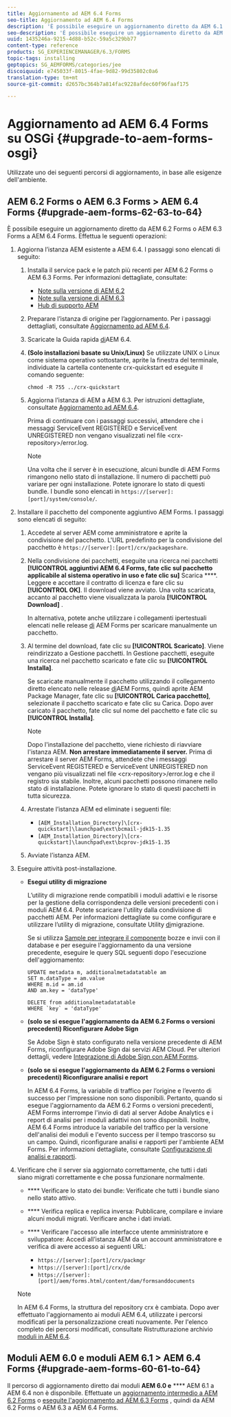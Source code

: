 ```yaml
---
title: Aggiornamento ad AEM 6.4 Forms
seo-title: Aggiornamento ad AEM 6.4 Forms
description: 'È possibile eseguire un aggiornamento diretto da AEM 6.1 Forms, AEM 6.2 Forms e LiveCycle ES4 SP1 a AEM 6.3 Forms. '
seo-description: 'È possibile eseguire un aggiornamento diretto da AEM 6.1 Forms, AEM 6.2 Forms e LiveCycle ES4 SP1 a AEM 6.3 Forms. '
uuid: 1435246a-9215-4d88-b52c-59a5c329bb77
content-type: reference
products: SG_EXPERIENCEMANAGER/6.3/FORMS
topic-tags: installing
geptopics: SG_AEMFORMS/categories/jee
discoiquuid: e745033f-8015-4fae-9d82-99d35802c0a6
translation-type: tm+mt
source-git-commit: d2657bc364b7a814fac9228afdec60f96faaf175

---
```



# Aggiornamento ad AEM 6.4 Forms su OSGi {#upgrade-to-aem-forms-osgi}

Utilizzate uno dei seguenti percorsi di aggiornamento, in base alle esigenze dell&#39;ambiente.

## AEM 6.2 Forms o AEM 6.3 Forms > AEM 6.4 Forms {#upgrade-aem-forms-62-63-to-64}

È possibile eseguire un aggiornamento diretto da AEM 6.2 Forms o AEM 6.3 Forms a AEM 6.4 Forms. Effettua le seguenti operazioni:

1. Aggiorna l’istanza AEM esistente a AEM 6.4. I passaggi sono elencati di seguito:

   1. Installa il service pack e le patch più recenti per AEM 6.2 Forms o AEM 6.3 Forms. Per informazioni dettagliate, consultate:

      * [Note sulla versione di AEM 6.2](https://helpx.adobe.com/experience-manager/6-2/release-notes.html)
      * [Note sulla versione di AEM 6.3](https://helpx.adobe.com/experience-manager/6-3/release-notes.html)
      * [Hub di supporto AEM](https://helpx.adobe.com/experience-manager/aem-releases-updates.html)
   1. Preparare l’istanza di origine per l’aggiornamento. Per i passaggi dettagliati, consultate [Aggiornamento ad AEM 6.4](/help/sites-deploying/upgrade.md#preparing%20the%20source%20instance).
   1. Scaricate la Guida rapida [di](/help/sites-deploying/deploy.md#getting%20the%20software)AEM 6.4.
   1. **(Solo installazioni basate su Unix/Linux)** Se utilizzate UNIX o Linux come sistema operativo sottostante, aprite la finestra del terminale, individuate la cartella contenente crx-quickstart ed eseguite il comando seguente:

      `chmod -R 755 ../crx-quickstart`

   1. Aggiorna l’istanza di AEM a AEM 6.3. Per istruzioni dettagliate, consultate [Aggiornamento ad AEM 6.4](/help/sites-deploying/upgrade.md).

      Prima di continuare con i passaggi successivi, attendere che i messaggi ServiceEvent REGISTERED e ServiceEvent UNREGISTERED non vengano visualizzati nel file &lt;crx-repository>/error.log.

      >[!NOTE]
      >
      >Una volta che il server è in esecuzione, alcuni bundle di AEM Forms rimangono nello stato di installazione. Il numero di pacchetti può variare per ogni installazione. Potete ignorare lo stato di questi bundle. I bundle sono elencati in `https://[server]:[port]/system/console/`.


1. Installare il pacchetto del componente aggiuntivo AEM Forms.  I passaggi sono elencati di seguito:

   1. Accedete al server AEM come amministratore e aprite la condivisione del pacchetto. L&#39;URL predefinito per la condivisione del pacchetto è `https://[server]:[port]/crx/packageshare`.
   1. Nella condivisione dei pacchetti, eseguite una ricerca nei pacchetti **[!UICONTROL aggiuntivi AEM 6.4 Forms, fate clic sul pacchetto applicabile al sistema operativo in uso e fate clic su]** Scarica ****. Leggere e accettare il contratto di licenza e fare clic su **[!UICONTROL OK]**. Il download viene avviato. Una volta scaricata, accanto al pacchetto viene visualizzata la parola **[!UICONTROL Download]** .

      In alternativa, potete anche utilizzare i collegamenti ipertestuali elencati nelle release [di](https://helpx.adobe.com/aem-forms/kb/aem-forms-releases.html) AEM Forms per scaricare manualmente un pacchetto.

   1. Al termine del download, fate clic su **[!UICONTROL Scaricato]**. Viene reindirizzato a Gestione pacchetti. In Gestione pacchetti, eseguite una ricerca nel pacchetto scaricato e fate clic su **[!UICONTROL Installa]**.

      Se scaricate manualmente il pacchetto utilizzando il collegamento diretto elencato nelle release [di](https://helpx.adobe.com/aem-forms/kb/aem-forms-releases.html)AEM Forms, quindi aprite AEM Package Manager, fate clic su **[!UICONTROL Carica pacchetto]**, selezionate il pacchetto scaricato e fate clic su Carica. Dopo aver caricato il pacchetto, fate clic sul nome del pacchetto e fate clic su **[!UICONTROL Installa]**.

      >[!NOTE]
      >
      >Dopo l&#39;installazione del pacchetto, viene richiesto di riavviare l&#39;istanza AEM. **Non arrestare immediatamente il server.** Prima di arrestare il server AEM Forms, attendete che i messaggi ServiceEvent REGISTERED e ServiceEvent UNREGISTERED non vengano più visualizzati nel file &lt;crx-repository>/error.log e che il registro sia stabile. Inoltre, alcuni pacchetti possono rimanere nello stato di installazione. Potete ignorare lo stato di questi pacchetti in tutta sicurezza.

   1. Arrestate l’istanza AEM ed eliminate i seguenti file:

      * `[AEM_Installation_Directory]\[crx-quickstart]\launchpad\ext\bcmail-jdk15-1.35`
      * `[AEM_Installation_Directory]\[crx-quickstart]\launchpad\ext\bcprov-jdk15-1.35`
   1. Avviate l’istanza AEM.


1. Eseguire attività post-installazione.

   * **Esegui utility di migrazione**

      L’utility di migrazione rende compatibili i moduli adattivi e le risorse per la gestione della corrispondenza delle versioni precedenti con i moduli AEM 6.4. Potete scaricare l&#39;utility dalla condivisione di pacchetti AEM. Per informazioni dettagliate su come configurare e utilizzare l’utility di migrazione, consultate Utility [di](/help/forms/using/migration-utility.md)migrazione.

      Se si utilizza [Sample per integrare il componente](https://helpx.adobe.com/experience-manager/6-3/forms/using/integrate-draft-submission-database.html) bozze e invii con il database e per eseguire l&#39;aggiornamento da una versione precedente, eseguire le query SQL seguenti dopo l&#39;esecuzione dell&#39;aggiornamento:

      ```
      UPDATE metadata m, additionalmetadatatable am
      SET m.dataType = am.value
      WHERE m.id = am.id
      AND am.key = 'dataType'
      ```

      ```
      DELETE from additionalmetadatatable
      WHERE `key` = 'dataType'
      ```

   * **(solo se si esegue l&#39;aggiornamento da AEM 6.2 Forms o versioni precedenti) Riconfigurare Adobe Sign**

      Se Adobe Sign è stato configurato nella versione precedente di AEM Forms, riconfigurare Adobe Sign dai servizi AEM Cloud. Per ulteriori dettagli, vedere [Integrazione di Adobe Sign con AEM Forms](/help/forms/using/adobe-sign-integration-adaptive-forms.md).

   * **(solo se si esegue l&#39;aggiornamento da AEM 6.2 Forms o versioni precedenti) Riconfigurare analisi e report**

      In AEM 6.4 Forms, la variabile di traffico per l’origine e l’evento di successo per l’impressione non sono disponibili. Pertanto, quando si esegue l&#39;aggiornamento da AEM 6.2 Forms o versioni precedenti, AEM Forms interrompe l&#39;invio di dati al server Adobe Analytics e i report di analisi per i moduli adattivi non sono disponibili. Inoltre, AEM 6.4 Forms introduce la variabile del traffico per la versione dell&#39;analisi dei moduli e l&#39;evento success per il tempo trascorso su un campo. Quindi, riconfigurare analisi e rapporti per l&#39;ambiente AEM Forms. Per informazioni dettagliate, consultate [Configurazione di analisi e rapporti](/help/forms/using/configure-analytics-forms-documents.md).

1. Verificare che il server sia aggiornato correttamente, che tutti i dati siano migrati correttamente e che possa funzionare normalmente.

   * **** Verificare lo stato dei bundle: Verificate che tutti i bundle siano nello stato attivo.
   * **** Verifica replica e replica inversa: Pubblicare, compilare e inviare alcuni moduli migrati. Verificare anche i dati inviati.
   * **** Verificare l&#39;accesso alle interfacce utente amministratore e sviluppatore: Accedi all’istanza AEM da un account amministratore e verifica di avere accesso ai seguenti URL:

      * `https://[server]:[port]/crx/packmgr`
      * `https://[server]:[port]/crx/de`
      * `https://[server]:[port]/aem/forms.html/content/dam/formsanddocuments`
   >[!NOTE]
   In AEM 6.4 Forms, la struttura del repository crx è cambiata. Dopo aver effettuato l&#39;aggiornamento ai moduli AEM 6.4, utilizzate i percorsi modificati per la personalizzazione creati nuovamente. Per l&#39;elenco completo dei percorsi modificati, consultate Ristrutturazione archivio [moduli in AEM 6.4](/help/sites-deploying/forms-repository-restructuring-in-aem-6-4.md).

## Moduli AEM 6.0 e moduli AEM 6.1 > AEM 6.4 Forms {#upgrade-aem-forms-60-61-to-64}

Il percorso di aggiornamento diretto dai moduli **AEM 6.0 e** **** AEM 6.1 a AEM 6.4 non è disponibile. Effettuate un [aggiornamento intermedio a AEM 6.2 Forms](/help/forms/using/upgrade.md) o [eseguite l&#39;aggiornamento ad AEM 6.3 Forms](/help/forms/using/upgrade.md) , quindi da AEM 6.2 Forms o AEM 6.3 a AEM 6.4 Forms.
